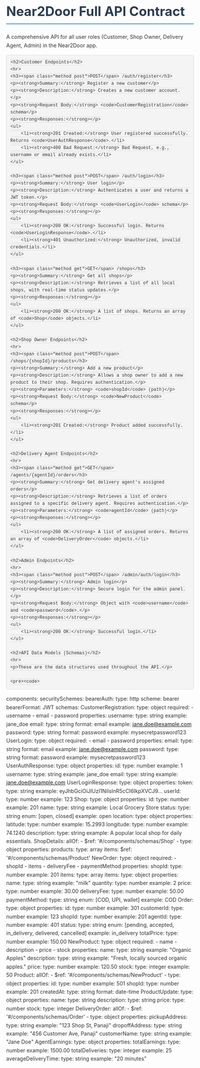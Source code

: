 <head>
    <style>
        body { font-family: -apple-system, BlinkMacSystemFont, 'Segoe UI', Roboto, Helvetica, Arial, sans-serif; line-height: 1.6; padding: 20px; color: #333; }
        .container { max-width: 900px; margin: auto; }
        h1, h2, h3 { color: #2c3e50; border-bottom: 2px solid #3498db; padding-bottom: 5px; }
        h1 { font-size: 2.5em; }
        h2 { font-size: 2em; }
        h3 { font-size: 1.5em; margin-top: 2em; }
        pre, code { background-color: #f4f4f4; border: 1px solid #ddd; border-radius: 4px; padding: 10px; overflow-x: auto; font-family: "Courier New", Courier, monospace; }
        table { width: 100%; border-collapse: collapse; margin-top: 20px; }
        th, td { border: 1px solid #ddd; padding: 12px; text-align: left; }
        th { background-color: #3498db; color: white; }
        tr:nth-child(even) { background-color: #f9f9f9; }
        .method { font-weight: bold; padding: 5px 10px; border-radius: 4px; color: white; display: inline-block; }
        .post { background-color: #27ae60; }
        .get { background-color: #3498db; }
        .put { background-color: #f39c12; }
        .delete { background-color: #e74c3c; }
    </style>
</head>
<body>
<div class="container">
    <h1>Near2Door Full API Contract</h1>
    <p>A comprehensive API for all user roles (Customer, Shop Owner, Delivery Agent, Admin) in the Near2Door app.</p>

    <h2>Customer Endpoints</h2>
    <hr>
    <h3><span class="method post">POST</span> /auth/register</h3>
    <p><strong>Summary:</strong> Register a new customer</p>
    <p><strong>Description:</strong> Creates a new customer account.</p>
    <p><strong>Request Body:</strong> <code>CustomerRegistration</code> schema</p>
    <p><strong>Responses:</strong></p>
    <ul>
        <li><strong>201 Created:</strong> User registered successfully. Returns <code>UserAuthResponse</code>.</li>
        <li><strong>400 Bad Request:</strong> Bad Request, e.g., username or email already exists.</li>
    </ul>

    <h3><span class="method post">POST</span> /auth/login</h3>
    <p><strong>Summary:</strong> User login</p>
    <p><strong>Description:</strong> Authenticates a user and returns a JWT token.</p>
    <p><strong>Request Body:</strong> <code>UserLogin</code> schema</p>
    <p><strong>Responses:</strong></p>
    <ul>
        <li><strong>200 OK:</strong> Successful login. Returns <code>UserLoginResponse</code>.</li>
        <li><strong>401 Unauthorized:</strong> Unauthorized, invalid credentials.</li>
    </ul>

    <h3><span class="method get">GET</span> /shops</h3>
    <p><strong>Summary:</strong> Get all shops</p>
    <p><strong>Description:</strong> Retrieves a list of all local shops, with real-time status updates.</p>
    <p><strong>Responses:</strong></p>
    <ul>
        <li><strong>200 OK:</strong> A list of shops. Returns an array of <code>Shop</code> objects.</li>
    </ul>
    
    <h2>Shop Owner Endpoints</h2>
    <hr>
    <h3><span class="method post">POST</span> /shops/{shopId}/products</h3>
    <p><strong>Summary:</strong> Add a new product</p>
    <p><strong>Description:</strong> Allows a shop owner to add a new product to their shop. Requires authentication.</p>
    <p><strong>Parameters:</strong> <code>shopId</code> (path)</p>
    <p><strong>Request Body:</strong> <code>NewProduct</code> schema</p>
    <p><strong>Responses:</strong></p>
    <ul>
        <li><strong>201 Created:</strong> Product added successfully.</li>
    </ul>

    <h2>Delivery Agent Endpoints</h2>
    <hr>
    <h3><span class="method get">GET</span> /agents/{agentId}/orders</h3>
    <p><strong>Summary:</strong> Get delivery agent's assigned orders</p>
    <p><strong>Description:</strong> Retrieves a list of orders assigned to a specific delivery agent. Requires authentication.</p>
    <p><strong>Parameters:</strong> <code>agentId</code> (path)</p>
    <p><strong>Responses:</strong></p>
    <ul>
        <li><strong>200 OK:</strong> A list of assigned orders. Returns an array of <code>DeliveryOrder</code> objects.</li>
    </ul>

    <h2>Admin Endpoints</h2>
    <hr>
    <h3><span class="method post">POST</span> /admin/auth/login</h3>
    <p><strong>Summary:</strong> Admin login</p>
    <p><strong>Description:</strong> Secure login for the admin panel.</p>
    <p><strong>Request Body:</strong> Object with <code>username</code> and <code>password</code>.</p>
    <p><strong>Responses:</strong></p>
    <ul>
        <li><strong>200 OK:</strong> Successful login.</li>
    </ul>
    
    <h2>API Data Models (Schemas)</h2>
    <hr>
    <p>These are the data structures used throughout the API.</p>
    
    <pre><code>
components:
  securitySchemes:
    bearerAuth:
      type: http
      scheme: bearer
      bearerFormat: JWT
  schemas:
    CustomerRegistration:
      type: object
      required:
        - username
        - email
        - password
      properties:
        username:
          type: string
          example: jane_doe
        email:
          type: string
          format: email
          example: jane.doe@example.com
        password:
          type: string
          format: password
          example: mysecretpassword123
    UserLogin:
      type: object
      required:
        - email
        - password
      properties:
        email:
          type: string
          format: email
          example: jane.doe@example.com
        password:
          type: string
          format: password
          example: mysecretpassword123
    UserAuthResponse:
      type: object
      properties:
        id:
          type: number
          example: 1
        username:
          type: string
          example: jane_doe
        email:
          type: string
          example: jane.doe@example.com
    UserLoginResponse:
      type: object
      properties:
        token:
          type: string
          example: eyJhbGciOiJIUzI1NiIsInR5cCI6IkpXVCJ9...
        userId:
          type: number
          example: 123
    Shop:
      type: object
      properties:
        id:
          type: number
          example: 201
        name:
          type: string
          example: Local Grocery Store
        status:
          type: string
          enum: [open, closed]
          example: open
        location:
          type: object
          properties:
            latitude:
              type: number
              example: 15.2993
            longitude:
              type: number
              example: 74.1240
        description:
          type: string
          example: A popular local shop for daily essentials.
    ShopDetails:
      allOf:
        - $ref: '#/components/schemas/Shop'
        - type: object
          properties:
            products:
              type: array
              items:
                $ref: '#/components/schemas/Product'
    NewOrder:
      type: object
      required:
        - shopId
        - items
        - deliveryFee
        - paymentMethod
      properties:
        shopId:
          type: number
          example: 201
        items:
          type: array
          items:
            type: object
            properties:
              name:
                type: string
                example: "milk"
              quantity:
                type: number
                example: 2
              price:
                type: number
                example: 30.00
        deliveryFee:
          type: number
          example: 50.00
        paymentMethod:
          type: string
          enum: [COD, UPI, wallet]
          example: COD
    Order:
      type: object
      properties:
        id:
          type: number
          example: 301
        customerId:
          type: number
          example: 123
        shopId:
          type: number
          example: 201
        agentId:
          type: number
          example: 401
        status:
          type: string
          enum: [pending, accepted, in_delivery, delivered, cancelled]
          example: in_delivery
        totalPrice:
          type: number
          example: 150.00
    NewProduct:
      type: object
      required:
        - name
        - description
        - price
        - stock
      properties:
        name:
          type: string
          example: "Organic Apples"
        description:
          type: string
          example: "Fresh, locally sourced organic apples."
        price:
          type: number
          example: 120.50
        stock:
          type: integer
          example: 50
    Product:
      allOf:
        - $ref: '#/components/schemas/NewProduct'
        - type: object
          properties:
            id:
              type: number
              example: 501
            shopId:
              type: number
              example: 201
            createdAt:
              type: string
              format: date-time
    ProductUpdate:
      type: object
      properties:
        name:
          type: string
        description:
          type: string
        price:
          type: number
        stock:
          type: integer
    DeliveryOrder:
      allOf:
        - $ref: '#/components/schemas/Order'
        - type: object
          properties:
            pickupAddress:
              type: string
              example: "123 Shop St, Panaji"
            dropoffAddress:
              type: string
              example: "456 Customer Ave, Panaji"
            customerName:
              type: string
              example: "Jane Doe"
    AgentEarnings:
      type: object
      properties:
        totalEarnings:
          type: number
          example: 1500.00
        totalDeliveries:
          type: integer
          example: 25
        averageDeliveryTime:
          type: string
          example: "20 minutes"
    </code></pre>
</div>
</body>
